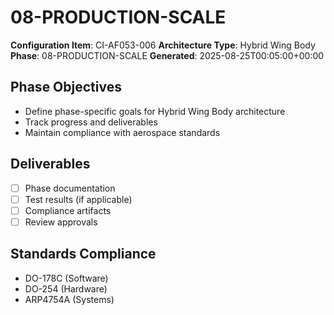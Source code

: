 # 08-PRODUCTION-SCALE

**Configuration Item**: CI-AF053-006
**Architecture Type**: Hybrid Wing Body
**Phase**: 08-PRODUCTION-SCALE
**Generated**: 2025-08-25T00:05:00+00:00

## Phase Objectives
- Define phase-specific goals for Hybrid Wing Body architecture
- Track progress and deliverables
- Maintain compliance with aerospace standards

## Deliverables
- [ ] Phase documentation
- [ ] Test results (if applicable)
- [ ] Compliance artifacts
- [ ] Review approvals

## Standards Compliance
- DO-178C (Software)
- DO-254 (Hardware)
- ARP4754A (Systems)
